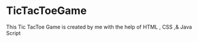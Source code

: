 # TicTacToeGame
This Tic TacToe Game is created by me with the help of HTML , CSS ,&amp; Java Script
